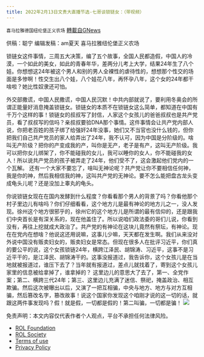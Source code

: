 ```yaml
---
title: 2022年2月13日文贵大直播节选-七哥谈锁链女：（带视频）
---
```

`喜马拉雅德国纽伦堡正义农场` [轉載自GNews](https://gnews.org/zh-hans/2060209/)

供稿：聪宁
编辑发稿：am夏天
喜马拉雅纽伦堡正义农场

锁链女这件事情，三周五大决策，编了五个故事，全国人民都造假，中国人的冷漠，一个如此的美女，如此的青春年华，差两分儿考上大学，结果24年生了八个娃。你想想这24年被这个男人和别的男人全裸性的虐待性的，想想那个性交的场面是多惨啊！性交生出八个娃，八个娃花八年，再怀孕八年，这个女的24年都干啥啦？她比性奴隶还可怕。

外交部撒谎，中国人民撒谎，中国人民沉默！中共内部就说了，要利用冬奥会的所谓正能量好消息掩盖锁链女。锁链女的本质不在锁链女这么简单，都知道在中国有千万个这样的事！锁链女的叔叔写了封信，人家这个女孩儿的爸爸叔叔也是共产党员，看了叔叔写的信吗？亲叔叔要验DNA那个事情。这件事情会让共产党内部人说，你把老百姓的孩子绑了给强奸24年没事，她们又不当官也没什么钱的，但你把我们自己共产党员的家人给弄出了24年，我不认可，因为中国是分阶级的。啥叫无产阶级？把你的产变成我的产，叫你是无产，老子是有产，这叫无产阶级。我可以把你女儿绑架了，你不能碰我的女儿，我可以睡你的女人，你不能碰我的女人！所以说共产党员的孩子被弄走了24年，他们受不了，这会激起他们党内的一个瓦解。
还有一个大家不要忘了，啥叫无神论呢？共产党让你不要相信任何神，我是你的神，然后我相信我的神，这叫共产党的无神论。要不怎么能把盘古龙头变成龟头儿呢？还是没加上睾丸的龟头。

你说锁链女现在在国内发酵到什么程度？你看看那个男人的背景了吗？你看他那个村子里边儿有啥吗？你们仔细看看，这个地方儿是最有神论的地方儿之一，没人发现。徐州这个地方很邪乎的，徐州它的这个地方儿是所谓的最有信仰的，还是跟我们中央首长是有深关系的，现在他盖住了。所以说咱们政法委的哥们儿说，你看到没有，再往上挖就成大政治了。共产党的有神论在这块儿竟然有祭坛，有神论。现在在党内在想啥？他说这还用说嘛，这事儿少嘛，天天都在发生啊。我们从来没对外说中国没有贩卖妇女的，贩卖妇女是常态。但现在很多人在批评习近平，你们真的要公平的说，这个女孩锁链24年，横跨江泽民、胡锦涛、习近平，这事不是习近平干的，是江泽民、胡锦涛干的。这事没报道过，我告诉你，这个女孩儿是在当地就被报道过，谁压下去了？当年就有报道过，差点儿就找着了，寄到这个女孩儿家里的信息被给拿掉了，谁拿掉的？ 这里边儿的意思大了去了，第一、全党作案；第二、横跨三代24年；第三、这里边儿充满了迷信、祭祀，掩盖政治、相互欺骗。然后这次被曝出以后，又演了一把互相骗，中央与地方、地方与对方互相骗，然后篡改名字，篡改故事！说这个国家你发现这个咱刚才说的这一切的话，就跟这两件事发现吗？假！就是假，一切都是假的！第二叫骗，一切都是骗！
![](https://assets.gnews.org/wp-content/uploads/2022/02/德农二维码-30.png)
 

免责声明：本文内容仅代表作者个人观点，平台不承担任何法律风险。

- [ROL Foundation](https://rolfoundation.org/)
- [ROL Society](https://rolsociety.org/)
- [Terms of use](https://gnews.org/terms-of-use-3/)
- [Privacy Policy](https://gnews.org/privacy-policy/)
